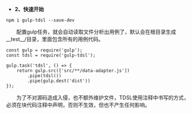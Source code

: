 
- **2、快速开始**


```
npm i gulp-tdsl --save-dev
```

&emsp;&emsp;配置gulp任务，就会自动读取文件分析出用例了，默认会在根目录生成__test__/目录，里面包含所有的用例代码。

```
const gulp = require('gulp');
const tdsl = require('gulp-tdsl');

gulp.task('tdsl', () => {
    return gulp.src(['src/**/data-adapter.js'])
        .pipe(tdsl())
        .pipe(gulp.dest('dist'))
});
```

&emsp;&emsp;为了不对源码造成入侵，也不额外维护文件，TDSL使用注释中书写的方式，必须在块代码注释中声明，否则不生效，但也不产生任何影响。
